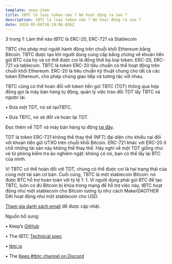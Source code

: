 ```yaml
---
template: news-item
title: tBTC là loại token nào ? Nó hoạt động ra sao ?
description: tBTC là loại token nào ? Nó hoạt động ra sao ?
date: 2020-05-06T18:19:06.656Z
---
```


3 trong 1: Làm thế nào tBTC là ERC-20, ERC-721 và Stablecoin

TBTC cho phép mọi người hành động trên chuỗi khối Ethereum bằng Bitcoin. TBTC được tạo khi người dùng cung cấp bằng chứng về khoản tiền gửi BTC của họ và có thể được coi là đồng thời ba loại token: ERC-20, ERC-721 và tablecoin. 
TBTC là token ERC-20 tiêu chuẩn có thể hoạt động trên chuỗi khối Ethereum. ERC-20 là tiêu chuẩn kỹ thuật chung cho tất cả các token Ethereum, cho phép chúng giao tiếp và tương tác với nhau.

TBTC cũng có thể hoán đổi với token tiền gửi TBTC (TDT) thông qua hợp đồng gọi là máy bán hàng tự động, quản lý việc trao đổi TDT lấy TBTC và ngược lại.

•	Đưa một TDT, nó sẽ tạoTBTC.

•	Đưa TBTC, nó sẽ đốt và hoàn lại TDT.

Đọc thêm về TDT và máy bán hàng tự động [tại đây](https://tbtc.network/developers/tbtc-technical-system-overview).

TDT là token ERC-721 không thể thay thế (NFT) đại diện cho khiếu nại đối với khoản tiền gửi UTXO trên chuỗi khối Bitcoin. ERC-721 khác với ERC-20 ở chỗ những tài sản này không thể thay thế. Hãy nghĩ về một TDT giống như vé từ phòng kiểm tra áo nghiêm ngặt: không có nó, bạn có thể lấy lại BTC của mình.

Vì TBTC có thể hoán đổi với TDT, chúng có thể được coi là hai trạng thái của cùng một tài sản cơ bản.
Cuối cùng, TBTC là một stablecoin Bitcoin: nó được BTC hỗ trợ hoàn toàn với tỷ lệ 1: 1. Vì người dùng phải gửi BTC để tạo TBTC, luôn có đủ Bitcoin bị khóa trong mạng để hỗ trợ việc này. tBTC hoạt động như một stablecoin cho Bitcoin tương tự như cách MakerDAOTHER DAI hoạt động như một stablecoin cho USD.

[Tham gia danh sách email](https://tbtc.network/#mailing-list) để được cập nhật.

Nguồn bổ sung:

•	Keep’s [GitHub](https://github.com/keep-network)

•	The tBTC [Technical spec](http://docs.keep.network/tbtc/index.pdf)

•	[tbtc.js](https://tbtc.network/news/2020-02-14-announcing-tbtc-js)

•	The [Keep #tbtc channel on Discord](https://discord.gg/wYezN7v)

